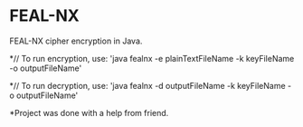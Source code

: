 # FEAL-NX
FEAL-NX cipher encryption in Java.

*// To run encryption, use: 'java fealnx -e plainTextFileName -k keyFileName -o outputFileName'

*// To run decryption, use: 'java fealnx -d outputFileName -k keyFileName -o outputFileName'

*Project was done with a help from friend.
